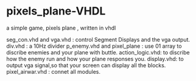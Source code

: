 # pixels_plane-VHDL
a simple game, pixels plane , written in vhdl

seg_con.vhd and vga.vhd : control Segment Displays and the vga output.
div.vhd : a 10Hz divider
p_enemy.vhd and pixel_plane : use 01 array to discribe enemies and your plane with buttle.
action_logic.vhd: to discribe how the enemy run and how your plane responses you.
display.vhd: to output vga signal,so that your screen can display all the blocks.
pixel_airwar.vhd : connet all modules.
